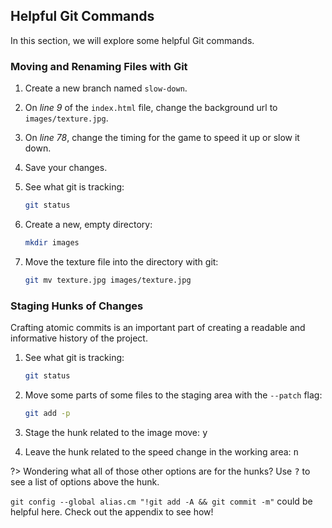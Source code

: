 ## Helpful Git Commands

In this section, we will explore some helpful Git commands.

### Moving and Renaming Files with Git

1. Create a new branch named `slow-down`.
1. On *line 9* of the `index.html` file, change the background url to `images/texture.jpg`.
1. On *line 78*, change the timing for the game to speed it up or slow it down.
1. Save your changes.
1. See what git is tracking:

   ```sh
   git status
   ```

1. Create a new, empty directory:

   ```sh
   mkdir images
   ```

1. Move the texture file into the directory with git:

   ```sh
   git mv texture.jpg images/texture.jpg
   ```

### Staging Hunks of Changes

Crafting atomic commits is an important part of creating a readable and informative history of the project.

1. See what git is tracking:

   ```sh
   git status
   ```

1. Move some parts of some files to the staging area with the `--patch` flag:

   ```sh
   git add -p
   ```

1. Stage the hunk related to the image move: <kbd>y</kbd>
1. Leave the hunk related to the speed change in the working area: <kbd>n</kbd>

?> Wondering what all of those other options are for the hunks? Use <kbd>?</kbd> to see a list of options above the hunk.

`git config --global alias.cm "!git add -A && git commit -m"` could be helpful here. Check out the appendix to see how!
